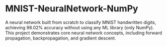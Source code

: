 # MNIST-NeuralNetwork-NumPy
A neural network built from scratch to classify MNIST handwritten digits, achieving 98.02% accuracy without using any ML library (only NumPy). This project demonstrates core neural network concepts, including forward propagation, backpropagation, and gradient descent.
